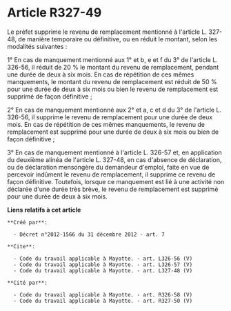 # Article R327-49

Le préfet supprime le revenu de remplacement mentionné à l'article L. 327-48, de manière temporaire ou définitive, ou en
réduit le montant, selon les modalités suivantes : 

1° En cas de manquement mentionné aux 1° et b, e et f du 3° de l'article L. 326-56, il réduit de 20 % le montant du revenu de
remplacement, pendant une durée de deux à six mois. En cas de répétition de ces mêmes manquements, le montant du revenu de
remplacement est réduit de 50 % pour une durée de deux à six mois ou bien le revenu de remplacement est supprimé de façon
définitive ; 

2° En cas de manquement mentionné aux 2° et a, c et d du 3° de l'article L. 326-56, il supprime le revenu de remplacement
pour une durée de deux mois. En cas de répétition de ces mêmes manquements, le revenu de remplacement est supprimé pour une
durée de deux à six mois ou bien de façon définitive ; 

3° En cas de manquement mentionné à l'article L. 326-57 et, en application du deuxième alinéa de l'article L. 327-48, en cas
d'absence de déclaration, ou de déclaration mensongère du demandeur d'emploi, faite en vue de percevoir indûment le revenu de
remplacement, il supprime ce revenu de façon définitive. Toutefois, lorsque ce manquement est lié à une activité non déclarée
d'une durée très brève, le revenu de remplacement est supprimé pour une durée de deux à six mois.

**Liens relatifs à cet article**

	**Créé par**:

	  - Décret n°2012-1566 du 31 décembre 2012 - art. 7

	**Cite**:

	  - Code du travail applicable à Mayotte. - art. L326-56 (V)
	  - Code du travail applicable à Mayotte. - art. L326-57 (V)
	  - Code du travail applicable à Mayotte. - art. L327-48 (V)

	**Cité par**:

	  - Code du travail applicable à Mayotte. - art. R326-58 (V)
	  - Code du travail applicable à Mayotte. - art. R327-50 (V)
